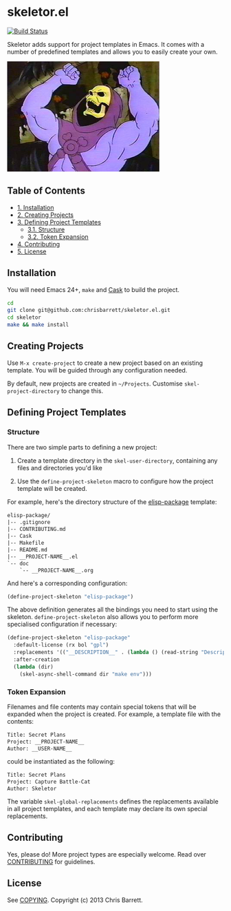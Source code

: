 # skeletor.el

[![Build Status](https://travis-ci.org/chrisbarrett/skeletor.el.png?branch=master)](https://travis-ci.org/chrisbarrett/skeletor.el)

Skeletor adds support for project templates in Emacs. It comes with a number of
predefined templates and allows you to easily create your own.

![Skeletor Laughing](assets/skeletor.jpg)

<div id="table-of-contents">
<h2>Table of Contents</h2>
<div id="text-table-of-contents">
<ul>
<li><a href="#installation">1. Installation</a></li>
<li><a href="#creating-projects">2. Creating Projects</a></li>
<li><a href="#defining-project-templates">3. Defining Project Templates</a>
<ul>
<li><a href="#structure">3.1. Structure</a></li>
<li><a href="#token-expansion">3.2. Token Expansion</a></li>
</ul>
</li>
<li><a href="#contributing">4. Contributing</a></li>
<li><a href="#license">5. License</a></li>
</ul>
</li>
</ul>
</div>
</div>

## Installation

You will need Emacs 24+, `make` and [Cask](https://github.com/cask/cask) to
build the project.

```sh
cd
git clone git@github.com:chrisbarrett/skeletor.el.git
cd skeletor
make && make install
```

## Creating Projects

Use `M-x create-project` to create a new project based on an existing template.
You will be guided through any configuration needed.

By default, new projects are created in `~/Projects`. Customise
`skel-project-directory` to change this.

## Defining Project Templates

### Structure

There are two simple parts to defining a new project:

1. Create a template directory in the `skel-user-directory`, containing any
    files and directories you'd like

2. Use the `define-project-skeleton` macro to configure how the project template
    will be created.

For example, here's the directory structure of the
[elisp-package](https://github.com/chrisbarrett/skeletor.el/tree/master/project-skeletons/elisp-package)
template:

    elisp-package/
    |-- .gitignore
    |-- CONTRIBUTING.md
    |-- Cask
    |-- Makefile
    |-- README.md
    |-- __PROJECT-NAME__.el
    `-- doc
        `-- __PROJECT-NAME__.org

And here's a corresponding configuration:

```lisp
(define-project-skeleton "elisp-package")
```

The above definition generates all the bindings you need to start using the
skeleton. `define-project-skeleton` also allows you to perform more specialised
configuration if necessary:

```lisp
(define-project-skeleton "elisp-package"
  :default-license (rx bol "gpl")
  :replacements '(("__DESCRIPTION__" . (lambda () (read-string "Description: "))))
  :after-creation
  (lambda (dir)
    (skel-async-shell-command dir "make env")))
```

### Token Expansion

Filenames and file contents may contain special tokens that will be expanded
when the project is created. For example, a template file with the contents:

    Title: Secret Plans
    Project: __PROJECT-NAME__
    Author: __USER-NAME__

could be instantiated as the following:

    Title: Secret Plans
    Project: Capture Battle-Cat
    Author: Skeletor

The variable `skel-global-replacements` defines the replacements available in
all project templates, and each template may declare its own special
replacements.

## Contributing

Yes, please do! More project types are especially welcome. Read over
[CONTRIBUTING](https://github.com/chrisbarrett/skeletor.el/blob/master/CONTRIBUTING.md)
for guidelines.

## License

See [COPYING](https://github.com/chrisbarrett/skeletor.el/blob/master/COPYING).
Copyright (c) 2013 Chris Barrett.
